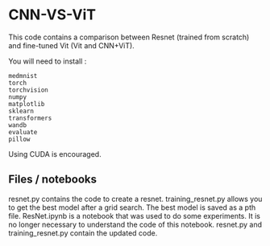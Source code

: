 # CNN-VS-ViT

This code contains a comparison between Resnet (trained from scratch) and fine-tuned Vit (Vit and CNN+ViT).

You will need to install : 
```
medmnist
torch
torchvision
numpy
matplotlib
sklearn
transformers
wandb
evaluate
pillow
```

Using CUDA is encouraged.

## Files / notebooks 
resnet.py contains the code to create a resnet. training_resnet.py allows you to get the best model after a grid search. The best model is saved as a pth file. ResNet.ipynb is a notebook that was used to do some experiments. It is no longer necessary to understand the code of this notebook. resnet.py and training_resnet.py contain the updated code.
